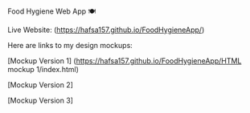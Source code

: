  Food Hygiene Web App 🍽️

Live Website: (https://hafsa157.github.io/FoodHygieneApp/)

Here are links to my design mockups:

[Mockup Version 1] (https://hafsa157.github.io/FoodHygieneApp/HTML mockup 1/index.html)

[Mockup Version 2] 

[Mockup Version 3]





 
